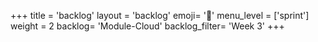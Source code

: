 +++
title = 'backlog'
layout = 'backlog'
emoji= '📝'
menu_level = ['sprint']
weight = 2
backlog= 'Module-Cloud'
backlog_filter= 'Week 3'
+++

